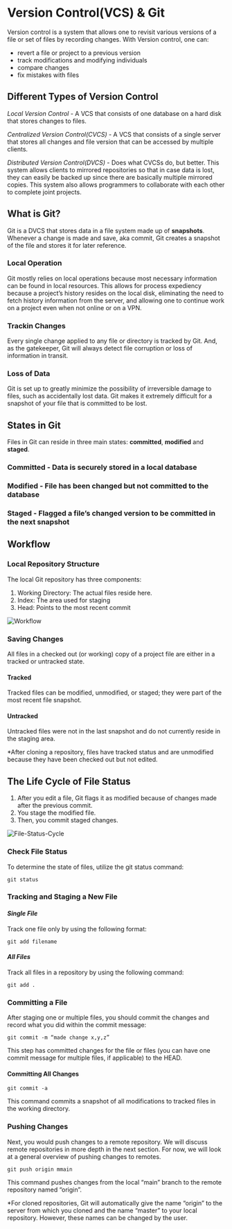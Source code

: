 # **Version Control(VCS) & Git**

Version control is a system that allows one to revisit various versions of a file or set of files by recording changes.
With Version control, one can:

- revert a file or project to a previous version
- track modifications and modifying individuals
- compare changes
- fix mistakes with files

## **Different Types of Version Control**

*Local Version Control* - A VCS that consists of one database on a hard disk that stores changes to files.

*Centralized Version Control(CVCS)* - A VCS that consists of a single server that stores all changes and file version that can be accessed by multiple clients.

*Distributed Version Control(DVCS)* - Does what CVCSs do, but better. This system allows clients to mirrored repositories so that in case data is lost, they can easily be backed up since there are basically multiple mirrored copies. This system also allows programmers to collaborate with each other to complete joint projects.

## What is Git?

Git is a DVCS that stores data in a file system made up of **snapshots**. Whenever a change is made and save, aka commit, Git creates a snapshot of the file and stores it for later reference.

### Local Operation

Git mostly relies on local operations because most necessary information can be found in local resources. This allows for process expediency because a project’s history resides on the local disk, eliminating the need to fetch history information from the server, and allowing one to continue work on a project even when not online or on a VPN.

### Trackin Changes

Every single change applied to any file or directory is tracked by Git. And, as the gatekeeper, Git will always detect file corruption or loss of information in transit.

### Loss of Data

Git is set up to greatly minimize the possibility of irreversible damage to files, such as accidentally lost data. Git makes it extremely difficult for a snapshot of your file that is committed to be lost.

## States in Git

Files in Git can reside in three main states: **committed**, **modified** and **staged**.

### **Committed** - Data is securely stored in a local database

### **Modified** - File has been changed but not committed to the database

### **Staged** - Flagged a file’s changed version to be committed in the next snapshot

## **Workflow**

### Local Repository Structure

The local Git repository has three components:

1. Working Directory: The actual files reside here.
2. Index: The area used for staging
3. Head: Points to the most recent commit

![Workflow](https://blog.udemy.com/wp-content/uploads/2015/08/image036.png)

### Saving Changes

All files in a checked out (or working) copy of a project file are either in a tracked or untracked state.

#### Tracked

Tracked files can be modified, unmodified, or staged; they were part of the most recent file snapshot.

#### Untracked

Untracked files were not in the last snapshot and do not currently reside in the staging area.

*After cloning a repository, files have tracked status and are unmodified because they have been checked out but not edited.

## **The Life Cycle of File Status**

1. After you edit a file, Git flags it as modified because of changes made after the previous commit.
2. You stage the modified file.
3. Then, you commit staged changes.

![File-Status-Cycle](https://blog.udemy.com/wp-content/uploads/2015/08/image006.png)

### Check File Status

To determine the state of files, utilize the git status command:

```
git status
```

### Tracking and Staging a New File

#### ***Single File***

Track one file only by using the following format:

```
git add filename
```

#### ***All Files***

Track all files in a repository by using the following command:

```
git add .
```

### Committing a File

After staging one or multiple files, you should commit the changes and record what you did within the commit message:

```
git commit -m “made change x,y,z”
```

This step has committed changes for the file or files (you can have one commit message for multiple files, if applicable) to the HEAD.

#### **Committing All Changes**

```
git commit -a
```

This command commits a snapshot of all modifications to tracked files in the working directory.

### Pushing Changes

Next, you would push changes to a remote repository. We will discuss remote repositories in more depth in the next section. For now, we will look at a general overview of pushing changes to remotes.

```
git push origin mmain
```

This command pushes changes from the local “main” branch to the remote repository named “origin”.

*For cloned repositories, Git will automatically give the name “origin” to the server from which you cloned and the name “master” to your local repository. However, these names can be changed by the user.
